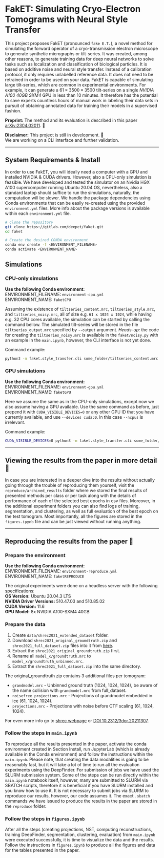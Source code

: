 # FakET: Simulating Cryo-Electron Tomograms with Neural Style Transfer


This project proposes FakET (pronounced `fake E.T.`), a novel method for simulating the forward operator of a cryo-transmission electron microscope to generate synthetic micrographs or tilt-series. It was created, among other reasons, to generate training data for deep neural networks to solve tasks such as localization and classification of biological particles. It is based on additive noise and neural style transfer. Instead of a calibration protocol, it only requires unlabelled reference data. It does not need to be retrained in order to be used on your data. FakET is capable of simulating large tilt-series, which are common in experimental environments. For example, it can generate a $61\times3500\times3500$ tilt-series on a single *NVIDIA A100 40GB SXM4* GPU in less than 10 minutes. It therefore has the potential to save experts countless hours of manual work in labeling their data sets in pursuit of obtaining annotated data for training their models in a supervised fashion.


**Preprint:** The method and its evaluation is described in this paper [arXiv:2304.02011](https://arxiv.org/abs/2304.02011). :page_facing_up:

**Disclaimer:** This project is still in development. :hammer: \
We are working on a CLI interface and further validation.

----

## System Requirements & Install

In order to use FakET, you will ideally need a computer with a GPU and installed NVIDIA & CUDA drivers. However, also a CPU-only simulation is feasible. We have developed and tested the simulator on an Nvidia HGX A100 supercomputer running Ubuntu 20.04 OS, nevertheless, also a standard laptop should suffice to run the simulations, naturally, the computation will be slower. We handle the package dependencies using Conda environments that can be easily re-created using the provided `environment.yml` files. More info about the package versions is available within each `environment.yml` file. 

```bash
# Clone the repository
git clone https://gitlab.com/deepet/faket.git
cd faket

# Create the desired CONDA environment
conda env create -f <ENVIRONMENT_FILENAME>
conda activate <ENVIRONMENT_NAME>
```

## Simulations

### CPU-only simulations

**Use the following Conda environment:** \
ENVIRONMENT_FILENAME: `environment-cpu.yml` \
ENVIRONMENT_NAME: `faketCPU`

Assuming the existence of `tiltseries_content.mrc`, `tiltseries_style.mrc`, and `tiltseries_noisy.mrc`, all of size e.g. `61 x 1024 x 1024`, while having e.g. 32 CPU cores available, the simulation can be started by calling the command bellow. The simulated tilt-series will be stored in the file `tiltseries_output.mrc` specified by `--output` argument. *Heads-up:* the code for creating the `tiltseries_noisy.mrc` is available in the `faket/noisy.py` with an example in the `main.ipynb`, however, the CLI interface is not yet done.

Command example:

```bash
python3 -m faket.style_transfer.cli some_folder/tiltseries_content.mrc some_folder/tiltseries_style.mrc --init some_folder/tiltseries_noisy.mrc --output some_folder/tiltseries_output.mrc --devices cpu --ncpus 32 --random-seed 0 --min-scale 1024 --end-scale 1024 --seq_start 0 --seq_end 61 --style-weights 1.0 --content-weight 1.0 --tv-weight 0 --iterations 1 --initial-iterations 1 --save-every 2 --step-size 0.15 --avg-decay 0.99 --style-scale-fac 1.0 --pooling max --content_layers 8 --content_layers_weights 100 --model_weights pretrained
```

### GPU simulations

**Use the following Conda environment:** \
ENVIRONMENT_FILENAME: `environment-gpu.yml` \
ENVIRONMENT_NAME: `faketGPU`

Here we assume the same as in the CPU-only simulations, except now we also assume having a GPU available. Use the same command as before, just prepend it with `CUDA_VISIBLE_DEVICES=0` or any other GPU ID that you have currently available, and use `--devices cuda:0`. In this case `--ncpus` is irrelevant.

Command example:

```bash
CUDA_VISIBLE_DEVICES=0 python3 -m faket.style_transfer.cli some_folder/tiltseries_content.mrc some_folder/tiltseries_style.mrc --init some_folder/tiltseries_noisy.mrc --output some_folder/tiltseries_output.mrc --devices cuda:0 --random-seed 0 --min-scale 1024 --end-scale 1024 --seq_start 0 --seq_end 61 --style-weights 1.0 --content-weight 1.0 --tv-weight 0 --iterations 1 --initial-iterations 1 --save-every 2 --step-size 0.15 --avg-decay 0.99 --style-scale-fac 1.0 --pooling max --content_layers 8 --content_layers_weights 100 --model_weights pretrained
```

----

## Viewing the results from the paper in more detail :eyes:

In case you are interested in a deeper dive into the results without actually going through the trouble of reproducing them yourself, visit the `reproduce/archived_results` folder where we stored the final results of presented methods per class or per task along with the details of performance of each of the selected best epochs in csv files. Moreover, in the additional experiment folders you can also find logs of training, segmentation, and clustering, as well as full evaluation of the best epoch on the test tomogram. Most importantly, all the figures are stored in the `figures.ipynb` file and can be just viewed without running anything.

----

## Reproducing the results from the paper :rocket:

### Prepare the environment

**Use the following Conda environment:** \
ENVIRONMENT_FILENAME: `environment-reproduce.yml` \
ENVIRONMENT_NAME: `faketREPRODUCE`

The original experiments were done on a headless server with the following specifications: \
**OS Version:** Ubuntu 20.04.3 LTS \
**NVIDIA Driver Versions:** 510.47.03 and 510.85.02 \
**CUDA Version:** 11.6 \
**GPU Model:** 8x NVIDIA A100-SXM4 40GB

### Prepare the data

1. Create `data/shrec2021_extended_dataset` folder.
1. Download `shrec2021_original_groundtruth.zip` and `shrec2021_full_dataset.zip` files into it from [here](https://dataverse.nl/dataset.xhtml?persistentId=doi:10.34894/XRTJMA).
1. Extract the `shrec2021_original_groundtruth.zip` first.
1. Rename all `model_x/groundtruth.mrc` to `model_x/groundtruth_unbinned.mrc`.
1. Extract the `shrec2021_full_dataset.zip` into the same directory.

The original_groundtruth zip contains 3 additional files per tomogram:

* `grandmodel.mrc` - Unbinned ground truth (1024, 1024, 1024), be aware of the name collision with `grandmodel.mrc` from full_dataset.
* `noisefree_projections.mrc` - Projections of grandmodel embedded in ice (61, 1024, 1024).
* `projections.mrc` - Projections with noise before CTF scaling (61, 1024, 1024).

For even more info go to [shrec webpage](https://www.shrec.net/cryo-et/) or [DOI 10.2312/3dor.20211307](https://diglib.eg.org/bitstream/handle/10.2312/3dor20211307/005-017.pdf).

### Follow the steps in `main.ipynb`

To reproduce all the results presented in the paper, activate the conda environment created in Section Install, run JupyterLab (which is already available in the Conda environment) and follow the instructions within the `main.ipynb`. Please note, that creating the data modalities is going to be reasonably fast, but it will take a lot of time to run all the evaluation experiments using the DeepFinder. For submission of jobs we have used the SLURM submission system. Some of the steps can be run directly within the `main.ipynb` notebook itself, however, many are submitted to SLURM via SBATCH scripts, therefore it is beneficial if you have SLURM installed and you know how to use it. It is not necessary to submit jobs via SLURM to reproduce our results, however, our code assumes it. The exact `.sbatch` commands we have issued to produce the results in the paper are stored in the `reproduce` folder.

### Follow the steps in `figures.ipynb`

After all the steps (creating projections, NST, computing reconstructions, training DeepFinder, segmentation, clustering, evaluation) from `main.ipynb` were executed successfully, it is time to visualize the data and the results. Follow the instructions in `figures.ipynb` to produce all the figures and data for the tables presented in the paper.
